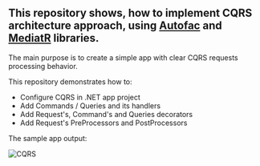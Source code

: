 ## This repository shows, how to implement CQRS architecture approach, using [Autofac](https://github.com/autofac/Autofac) and [MediatR](https://github.com/jbogard/MediatR) libraries.

The main purpose is to create a simple app with clear CQRS requests processing behavior.

This repository demonstrates how to:
- Configure CQRS in .NET app project
- Add Commands / Queries and its handlers
- Add Request's, Command's and Queries decorators
- Add Request's PreProcessors and PostProcessors

The sample app output:

![CQRS](https://user-images.githubusercontent.com/50652041/151836701-8a6a60c0-acad-4da2-8462-a9589d2f4207.png)
